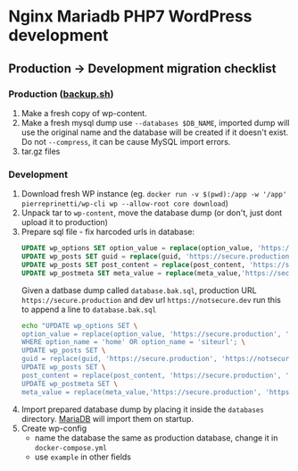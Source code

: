 # Nginx Mariadb PHP7 WordPress development

## Production -> Development migration checklist
### Production ([backup.sh](backup.sh))
1. Make a fresh copy of wp-content.
2. Make a fresh mysql dump use `--databases $DB_NAME`, imported dump will use the original name and the database will be created if it doesn't exist. Do not `--compress`, it can be cause MySQL import errors.
3. tar.gz files
### Development
1. Download fresh WP instance (eg. `docker run -v $(pwd):/app -w '/app' pierreprinetti/wp-cli wp --allow-root core download`)
2. Unpack tar to `wp-content`, move the database dump (or don't, just dont upload it to production)
3. Prepare sql file - fix harcoded urls in database:
    ```sql
    UPDATE wp_options SET option_value = replace(option_value, 'https://secure.production', 'https://notsecure.dev') WHERE option_name = 'home' OR option_name = 'siteurl';
    UPDATE wp_posts SET guid = replace(guid, 'https://secure.production','https://notsecure.dev');
    UPDATE wp_posts SET post_content = replace(post_content, 'https://secure.production', 'https://notsecure.dev');
    UPDATE wp_postmeta SET meta_value = replace(meta_value,'https://secure.production','https://notsecure.dev');
    ```
    Given a datbase dump called `database.bak.sql`, production URL `https://secure.production` and dev url `https://notsecure.dev` run this to append a line to `database.bak.sql`
    ```bash
    echo "UPDATE wp_options SET \
    option_value = replace(option_value, 'https://secure.production', 'https://notsecure.dev') \
    WHERE option_name = 'home' OR option_name = 'siteurl'; \
    UPDATE wp_posts SET \
    guid = replace(guid, 'https://secure.production', 'https://notsecure.dev'); \
    UPDATE wp_posts SET \
    post_content = replace(post_content, 'https://secure.production', 'https://notsecure.dev'); \
    UPDATE wp_postmeta SET \
    meta_value = replace(meta_value,'https://secure.production', 'https://notsecure.dev');" >> database.bak.sql
    ```
4. Import prepared database dump by placing it inside the `databases` directory. [MariaDB](https://hub.docker.com/_/mariadb/) will import them on startup.
5. Create wp-config
    - name the database the same as production database, change it in `docker-compose.yml`
    - use `example` in other fields
